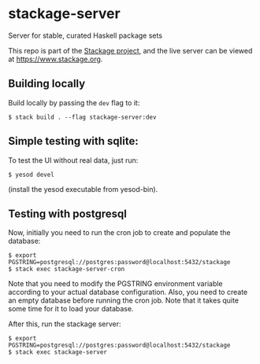 # stackage-server

Server for stable, curated Haskell package sets

This repo is part of the [Stackage project](https://github.com/fpco/stackage),
and the live server can be viewed at https://www.stackage.org.

## Building locally

Build locally by passing the `dev` flag to it:

``` shellsession
$ stack build . --flag stackage-server:dev
```

## Simple testing with sqlite:
To test the UI without real data, just run:
```
$ yesod devel
```
(install the yesod executable from yesod-bin).

## Testing with postgresql
Now, initially you need to run the cron job to create and populate the database:

``` shellsession
$ export PGSTRING=postgresql://postgres:password@localhost:5432/stackage
$ stack exec stackage-server-cron
```

Note that you need to modify the PGSTRING environment variable according to your actual database configuration. Also, you need to create an empty database before running the cron job. Note that it takes quite some time for it to load your database.

After this, run the stackage server:

``` shellsession
$ export PGSTRING=postgresql://postgres:password@localhost:5432/stackage
$ stack exec stackage-server
```

